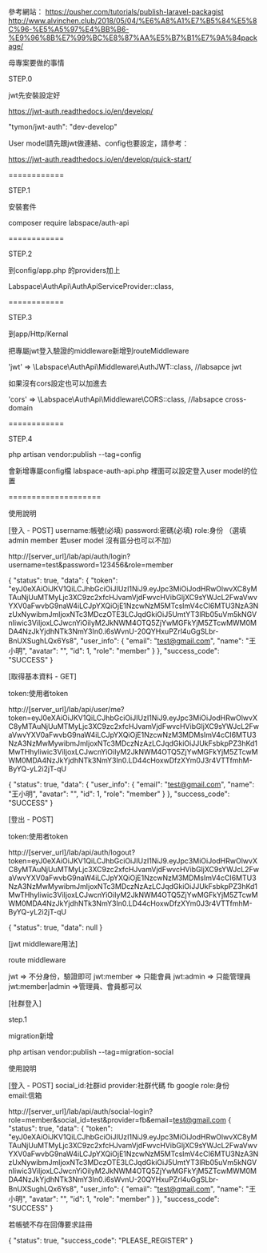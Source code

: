 參考網站：
https://pusher.com/tutorials/publish-laravel-packagist
http://www.alvinchen.club/2018/05/04/%E6%A8%A1%E7%B5%84%E5%8C%96-%E5%A5%97%E4%BB%B6-%E9%96%8B%E7%99%BC%E8%87%AA%E5%B7%B1%E7%9A%84package/

母專案要做的事情

STEP.0 

jwt先安裝設定好

https://jwt-auth.readthedocs.io/en/develop/

"tymon/jwt-auth": "dev-develop"

User model請先跟jwt做連結、config也要設定，請參考：

https://jwt-auth.readthedocs.io/en/develop/quick-start/

============

STEP.1

安裝套件

composer require labspace/auth-api


============


STEP.2

到config/app.php 的providers加上

Labspace\AuthApi\AuthApiServiceProvider::class,

============

STEP.3

到app/Http/Kernal

把專屬jwt登入驗證的middleware新增到routeMiddleware

'jwt' => \Labspace\AuthApi\Middleware\AuthJWT::class, //labsapce jwt


如果沒有cors設定也可以加進去

'cors' => \Labspace\AuthApi\Middleware\CORS::class, //labsapce cross-domain

============

STEP.4

php artisan vendor:publish --tag=config

 會新增專屬config檔
 labspace-auth-api.php
 裡面可以設定登入user model的位置


====================

使用說明

[登入 - POST]
username:帳號(必填)
password:密碼(必填)
role:身份  （選填 admin member 若user model 沒有區分也可以不加）

http://[server_url]/lab/api/auth/login?username=test&password=123456&role=member

{
    "status": true,
    "data": {
        "token": "eyJ0eXAiOiJKV1QiLCJhbGciOiJIUzI1NiJ9.eyJpc3MiOiJodHRwOlwvXC8yMTAuNjUuMTMyLjc3XC9zc2xfcHJvamVjdFwvcHVibGljXC9sYWJcL2FwaVwvYXV0aFwvbG9naW4iLCJpYXQiOjE1NzcwNzM5MTcsImV4cCI6MTU3NzA3NzUxNywibmJmIjoxNTc3MDczOTE3LCJqdGkiOiJ5UmtYT3lRb05uVm5kNGVnIiwic3ViIjoxLCJwcnYiOiIyM2JkNWM4OTQ5ZjYwMGFkYjM5ZTcwMWM0MDA4NzJkYjdhNTk3NmY3In0.i6sWvnU-20QYHxuPZrl4uGgSLbr-BnUXSughLQx6Ys8",
        "user_info": {
            "email": "test@gmail.com",
            "name": "王小明",
            "avatar": "",
            "id": 1,
            "role": "member"
        }
    },
    "success_code": "SUCCESS"
}



[取得基本資料 - GET]

token:使用者token

http://[server_url]/lab/api/user/me?token=eyJ0eXAiOiJKV1QiLCJhbGciOiJIUzI1NiJ9.eyJpc3MiOiJodHRwOlwvXC8yMTAuNjUuMTMyLjc3XC9zc2xfcHJvamVjdFwvcHVibGljXC9sYWJcL2FwaVwvYXV0aFwvbG9naW4iLCJpYXQiOjE1NzcwNzM3MDMsImV4cCI6MTU3NzA3NzMwMywibmJmIjoxNTc3MDczNzAzLCJqdGkiOiJJUkFsbkpPZ3hKd1MwTHhyIiwic3ViIjoxLCJwcnYiOiIyM2JkNWM4OTQ5ZjYwMGFkYjM5ZTcwMWM0MDA4NzJkYjdhNTk3NmY3In0.LD44cHoxwDfzXYm0J3r4VTTfmhM-ByYQ-yL2i2jT-qU


{
    "status": true,
    "data": {
        "user_info": {
            "email": "test@gmail.com",
            "name": "王小明",
            "avatar": "",
            "id": 1,
            "role": "member"
        }
    },
    "success_code": "SUCCESS"
}



[登出 - POST]

token:使用者token

http://[server_url]/lab/api/auth/logout?token=eyJ0eXAiOiJKV1QiLCJhbGciOiJIUzI1NiJ9.eyJpc3MiOiJodHRwOlwvXC8yMTAuNjUuMTMyLjc3XC9zc2xfcHJvamVjdFwvcHVibGljXC9sYWJcL2FwaVwvYXV0aFwvbG9naW4iLCJpYXQiOjE1NzcwNzM3MDMsImV4cCI6MTU3NzA3NzMwMywibmJmIjoxNTc3MDczNzAzLCJqdGkiOiJJUkFsbkpPZ3hKd1MwTHhyIiwic3ViIjoxLCJwcnYiOiIyM2JkNWM4OTQ5ZjYwMGFkYjM5ZTcwMWM0MDA4NzJkYjdhNTk3NmY3In0.LD44cHoxwDfzXYm0J3r4VTTfmhM-ByYQ-yL2i2jT-qU

{
    "status": true,
    "data": null
}




[jwt middleware用法]

route middleware

jwt => 不分身份，驗證即可
jwt:member => 只能會員
jwt:admin => 只能管理員
jwt:member|admin =>管理員、會員都可以



[社群登入]

step.1

migration新增

php artisan vendor:publish --tag=migration-social


使用說明

[登入 - POST]
social_id:社群id
provider:社群代碼 fb google
role:身份  
email:信箱

http://[server_url]/lab/api/auth/social-login?role=member&social_id=test&provider=fb&email=test@gmail.com
{
    "status": true,
    "data": {
        "token": "eyJ0eXAiOiJKV1QiLCJhbGciOiJIUzI1NiJ9.eyJpc3MiOiJodHRwOlwvXC8yMTAuNjUuMTMyLjc3XC9zc2xfcHJvamVjdFwvcHVibGljXC9sYWJcL2FwaVwvYXV0aFwvbG9naW4iLCJpYXQiOjE1NzcwNzM5MTcsImV4cCI6MTU3NzA3NzUxNywibmJmIjoxNTc3MDczOTE3LCJqdGkiOiJ5UmtYT3lRb05uVm5kNGVnIiwic3ViIjoxLCJwcnYiOiIyM2JkNWM4OTQ5ZjYwMGFkYjM5ZTcwMWM0MDA4NzJkYjdhNTk3NmY3In0.i6sWvnU-20QYHxuPZrl4uGgSLbr-BnUXSughLQx6Ys8",
        "user_info": {
            "email": "test@gmail.com",
            "name": "王小明",
            "avatar": "",
            "id": 1,
            "role": "member"
        }
    },
    "success_code": "SUCCESS"
}

若帳號不存在回傳要求註冊

{
    "status": true,
    "success_code": "PLEASE_REGISTER"
}
